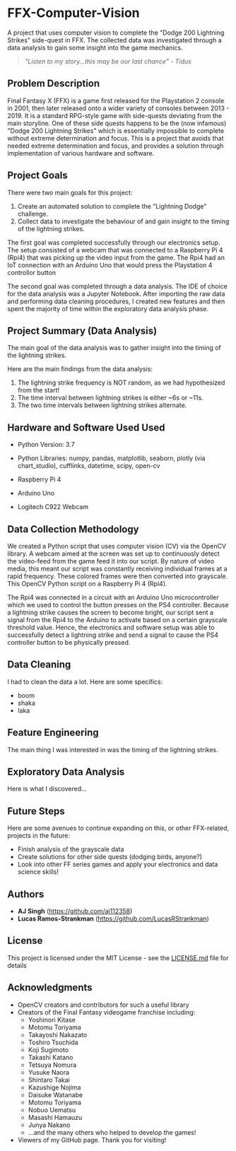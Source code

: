 # FFX-Computer-Vision
A project that uses computer vision to complete the "Dodge 200 Lightning Strikes" side-quest in FFX. The collected data was investigated through a data analysis to gain some insight into the game mechanics.

> _"Listen to my story...this may be our last chance"_
> _- Tidus_

## Problem Description

Final Fantasy X (FFX) is a game first released for the Playstation 2 console in 2001, then later released onto a wider variety of consoles between 2013 - 2019. It is a standard RPG-style game with side-quests deviating from the main storyline. One of these side quests happens to be the (now infamous) "Dodge 200 Lightning Strikes" which is essentially impossible to complete without extreme determination and focus. This is a project that avoids that needed extreme determination and focus, and provides a solution through implementation of various hardware and software.

## Project Goals

There were two main goals for this project:

1. Create an automated solution to complete the "Lightning Dodge" challenge.
2. Collect data to investigate the behaviour of and gain insight to the timing of the lightning strikes.

The first goal was completed successfully through our electronics setup. The setup consisted of a webcam that was connected to a Raspberry Pi 4 (Rpi4) that was picking up the video input from the game. The Rpi4 had an IoT connection with an Arduino Uno that would press the Playstation 4 controllor button

The second goal was completed through a data analysis. The IDE of choice for the data analysis was a Jupyter Notebook. After importing the raw data and performing data cleaning procedures, I created new features and then spent the majority of time within the exploratory data analysis phase.

## Project Summary (Data Analysis)

The main goal of the data analysis was to gather insight into the timing of the lightning strikes.

Here are the main findings from the data analysis:
1. The lightning strike frequency is NOT random, as we had hypothesized from the start!
2. The time interval between lightning strikes is either ~6s or ~11s.
3. The two time intervals between lightning strikes alternate.


## Hardware and Software Used Used

* Python Version: 3.7
* Python Libraries: numpy, pandas, matplotlib, seaborn, plotly (via chart_studio), cufflinks, datetime, scipy, open-cv

* Raspberry Pi 4
* Arduino Uno
* Logitech C922 Webcam

## Data Collection Methodology

We created a Python script that uses computer vision (CV) via the OpenCV library. A webcam aimed at the screen was set up to continuously detect the video-feed from the game feed it into our script. By nature of video media, this meant our script was constantly receiving individual frames at a rapid frequency. These colored frames were then converted into grayscale. This OpenCV Python script on a Raspberry Pi 4 (Rpi4). 

The Rpi4 was connected in a circuit with an Arduino Uno microcontroller which we used to control the button presses on the PS4 controller. Because a lightning strike causes the screen to become bright, our script sent a signal from the Rpi4 to the Arduino to activate based on a certain grayscale threshold value. Hence, the electronics and software setup was able to successfully detect a lightning strike and send a signal to cause the PS4 controller button to be physically pressed.

## Data Cleaning

I had to clean the data a lot. Here are some specifics:

* boom
* shaka
* laka

## Feature Engineering

The main thing I was interested in was the timing of the lightning strikes.

## Exploratory Data Analysis

Here is what I discovered...

## Future Steps

Here are some avenues to continue expanding on this, or other FFX-related, projects in the future:
* Finish analysis of the grayscale data
* Create solutions for other side quests (dodging birds, anyone?)
* Look into other FF series games and apply your electronics and data science skills!

## Authors

* **AJ Singh** (https://github.com/aj112358)
* **Lucas Ramos-Strankman** (https://github.com/LucasRStrankman)

## License

This project is licensed under the MIT License - see the [LICENSE.md](LICENSE.md) file for details

## Acknowledgments

* OpenCV creators and contributors for such a useful library
* Creators of the Final Fantasy videogame franchise including:
   - Yoshinori Kitase
   - Motomu Toriyama
   - Takayoshi Nakazato
   - Toshiro Tsuchida
   - Koji Sugimoto
   - Takashi Katano
   - Tetsuya Nomura
   - Yusuke Naora
   - Shintaro Takai
   - Kazushige Nojima
   - Daisuke Watanabe
   - Motomu Toriyama
   - Nobuo Uematsu
   - Masashi Hamauzu
   - Junya Nakano
   - ...and the many others who helped to develop the games!
* Viewers of my GitHub page. Thank you for visiting!
